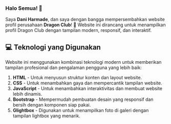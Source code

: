 ### Halo Semua! 👋

Saya **Dani Harmade**, dan saya dengan bangga mempersembahkan website profil perusahaan **Dragon Club**! 🎉 Website ini dirancang untuk menampilkan profil Dragon Club dengan tampilan modern, responsif, dan interaktif.

## 💻 Teknologi yang Digunakan

Website ini menggunakan kombinasi teknologi modern untuk memberikan tampilan profesional dan pengalaman pengguna yang lebih baik:

1. **HTML** - Untuk menyusun struktur konten dan layout website.
2. **CSS** - Untuk menambahkan gaya dan mempercantik tampilan website.
3. **JavaScript** - Untuk menambahkan interaktivitas dan membuat website lebih dinamis.
4. **Bootstrap** - Mempermudah pembuatan desain yang responsif dan bersih dengan komponen siap pakai.
5. **Glightbox** - Digunakan untuk menampilkan foto di galeri dengan tampilan lightbox yang menarik.
